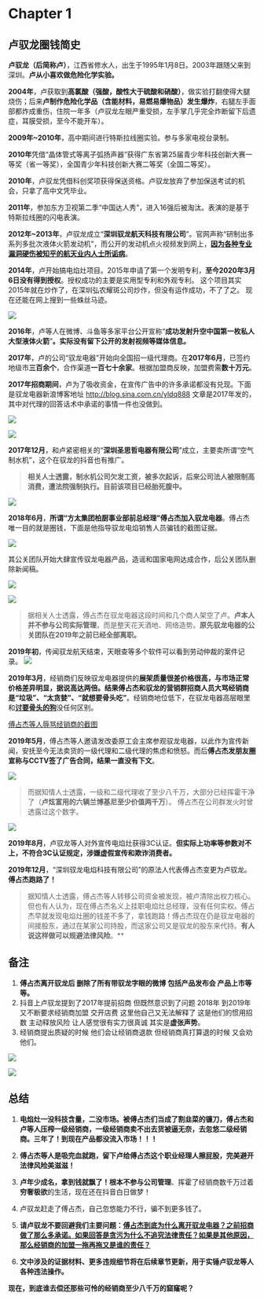 # Chapter 1 

## 卢驭龙圈钱简史

**卢驭龙（后简称卢）**，江西省修水人，出生于1995年1月8日。2003年跟随父来到深圳。**卢从小喜欢做危险化学实验。**

**2004年**，卢获取到**高氯酸（强酸，酸性大于硫酸和硝酸）**，做实验打翻使得大腿烧伤；后来**卢制作危险化学品（含能材料，易燃易爆物品）发生爆炸**，右腿左手面部都炸成重伤，住院一年多（卢驭龙左眼严重受损，左手掌几乎完全炸断留下后遗症，耳膜受损，至今不能开车）。

**2009年~2010年**，高中期间进行特斯拉线圈实验。参与多家电视台录制。

**2010年**凭借“晶体管式等离子弧扬声器”获得广东省第25届青少年科技创新大赛一等奖（省一等奖），全国青少年科技创新大赛二等奖（全国二等奖）。

**2010年**，卢驭龙凭借科创奖项获得保送资格。卢驭龙放弃了参加保送考试的机会，只拿了高中文凭毕业。

**2011年**，参加东方卫视第二季“中国达人秀”，进入16强后被淘汰。表演的是基于特斯拉线圈的闪电表演。

**2012年~2013年**，卢驭龙成立“**深圳驭龙航天科技有限公司**”。官网声称“研制出多系列多批次液体火箭发动机”，而公开的发动机点火视频发到网上，[**因为各种专业漏洞硬伤被知乎的航天业内人士所诟病**](https://www.zhihu.com/question/49108615/answer/114463893 "**因为各种专业漏洞硬伤被知乎的航天业内人士所诟病*")。


**2014年**，卢开始搞电焰灶项目。2015年申请了第一个发明专利，**至今2020年3月6日没有得到授权**。授权成功的主要是实用型专利和外观专利。  这个项目其实2015年就在炒作了，在深圳弘农耀斑公司炒作，但没有运作成功，不了了之。 现在还能在网上搜到一些蛛丝马迹。

![](https://raw.githubusercontent.com/luyulongfaker/evidence/master/%E5%85%B6%E4%BB%96%E8%99%9A%E5%81%87%E5%A4%B8%E5%A4%A7%E5%AE%A3%E4%BC%A0/%E6%97%A9%E6%9C%9F%E7%82%92%E4%BD%9C%E8%88%AA%E5%A4%A9%E5%85%AC%E5%8F%B8.png)

**2016年**，卢等人在微博、斗鱼等多家平台公开宣称“**成功发射升空中国第一枚私人大型液体火箭**”**。实际没有留下公开的发射视频等媒体信息。**

**2017年**，卢的公司“驭龙电器”开始向全国招一级代理商。在**2017年6月**，已签约地级市**三百余个**，合作渠道**一百七十余家**。根据加盟商反映，加盟费需**数十万元**。

**2017年招商期间**，卢为了吸收资金，在宣传广告中的许多承诺都没有兑现。下面是驭龙电器新浪博客地址 http://blog.sina.com.cn/yldq888    文章是2017年发的，其中对代理的回答话术中承诺的事情一件也没做到。

![](https://raw.githubusercontent.com/luyulongfaker/evidence/master/%E7%94%B5%E7%84%B0%E7%81%B6%E6%96%B0%E6%B5%AA%E5%8D%9A%E5%AE%A2/%E5%9B%9E%E7%AD%94%E7%BB%8F%E9%94%80%E5%95%86%E9%97%AE%E9%A2%98%E6%88%AA%E5%9B%BE.png)

![](https://raw.githubusercontent.com/luyulongfaker/evidence/master/%E7%94%B5%E7%84%B0%E7%81%B6%E6%96%B0%E6%B5%AA%E5%8D%9A%E5%AE%A2/%E5%9B%9E%E7%AD%94%E7%BB%8F%E9%94%80%E5%95%86%E9%97%AE%E9%A2%98%E6%88%AA%E5%9B%BE2.png)

**2017年12月**，和卢紧密相关的“**深圳圣思哲电器有限公司**”成立，主要卖所谓“空气制水机”，这个在驭龙的抖音也有推广。
>**相关人士透露，制水机公司欠发工资，被多次起诉，后来公司法人被限制高消费，遭法院强制执行。目前该项目已经胎死腹中。**

![](https://raw.githubusercontent.com/luyulongfaker/evidence/master/%E4%BC%81%E6%9F%A5%E6%9F%A5%26%E5%A4%A9%E7%9C%BC%E6%9F%A5/%E5%8D%A2%E9%A9%AD%E9%BE%99%E5%88%B6%E6%B0%B4%E6%9C%BA%E8%A2%AB%E6%B3%95%E9%99%A2%E5%8A%B3%E5%8A%A8%E4%BB%B2%E8%A3%81.png)

**2018年6月**，**所谓“方太集团柏厨事业部前总经理”傅占杰加入驭龙电器**。傅占杰唯一目的就是圈钱，下面是他指导驭龙电焰销售人员骗钱的截图证据。

![](https://raw.githubusercontent.com/luyulongfaker/evidence/master/%E5%BE%AE%E4%BF%A1%E8%81%8A%E5%A4%A9%E8%AE%B0%E5%BD%95%E6%88%AA%E5%9B%BE/%E5%82%85%E5%8D%A0%E6%9D%B0/%E5%82%85%E5%8D%A0%E6%9D%B0%E7%A7%B0%E5%B0%B1%E6%98%AF%E8%A6%81%E5%88%B7%E7%BB%8F%E9%94%80%E5%95%86%E7%9A%84%E9%92%B1%EF%BC%88%E5%89%B2%E9%9F%AD%E8%8F%9C%EF%BC%89.png)

其公关团队开始大肆宣传驭龙电器产品，造谣和国家电网达成合作，后公关团队删除新闻稿。

![](https://raw.githubusercontent.com/luyulongfaker/evidence/master/%E5%BE%AE%E4%BF%A1%E8%81%8A%E5%A4%A9%E8%AE%B0%E5%BD%95%E6%88%AA%E5%9B%BE/%E5%82%85%E5%8D%A0%E6%9D%B0/%E5%82%85%E5%8D%A0%E6%9D%B0-%E5%8F%91%E6%94%B9%E5%A7%94-%E5%9B%BD%E5%AE%B6%E7%94%B5%E7%BD%91-%E5%9C%B0%E4%BA%A7%E5%95%86-%E6%8B%89%E5%85%B3%E7%B3%BB%E5%AE%A3%E4%BC%A0.png)

![](https://raw.githubusercontent.com/luyulongfaker/evidence/master/%E5%BE%AE%E4%BF%A1%E8%81%8A%E5%A4%A9%E8%AE%B0%E5%BD%95%E6%88%AA%E5%9B%BE/%E6%9C%8B%E5%8F%8B%E5%9C%88%E8%99%9A%E5%81%87%E5%AE%A3%E4%BC%A0/%E8%99%9A%E5%81%87%E5%AE%A3%E4%BC%A0.png)

>据相关人士透露，傅占杰在驭龙电器这段时间和几个商人架空了卢。**卢本人并不参与公司实际管理**，而是整天花天酒地、网络造势。**原先驭龙电器的公关团队在2019年之前已经全部离职。**

**2019年初**，传闻驭龙航天结束，天眼查等多个软件可以看到劳动仲裁的案件记录。
![](https://raw.githubusercontent.com/luyulongfaker/evidence/master/%E4%BC%81%E6%9F%A5%E6%9F%A5%26%E5%A4%A9%E7%9C%BC%E6%9F%A5/%E9%A9%AD%E9%BE%99%E8%88%AA%E5%A4%A9%E8%A2%AB%E6%B3%95%E9%99%A2%E5%8A%B3%E5%8A%A8%E4%BB%B2%E8%A3%81.png)

**2019年3月**，经销商们反映驭龙电器提供的**展架质量很差价格很高，与市场正常价格差异明显，据说高达两倍。**结果傅占杰和驭龙的营销群招商人员大骂经销商是**“垃圾”、“太贪婪”、“就想要骨头吃”**。经销商地位低下，在驭龙电器高层眼里和<u>**讨要骨头的狗**</u>没任何区别。

[傅占杰等人辱骂经销商的截图](https://github.com/luyulongfaker/evidence/tree/master/%E5%BE%AE%E4%BF%A1%E8%81%8A%E5%A4%A9%E8%AE%B0%E5%BD%95%E6%88%AA%E5%9B%BE/%E5%82%85%E5%8D%A0%E6%9D%B0 "傅占杰等人辱骂经销商的截图")

**2019年5月**，傅占杰等人邀请发改委原工会主席参观驭龙电器，以此作为宣传新闻，安抚至今无法卖货的一级代理和二级代理的焦虑和愤怒。而后**傅占杰发朋友圈宣称与CCTV签了广告合同，结果一直没有下文**。

![](https://raw.githubusercontent.com/luyulongfaker/evidence/master/%E5%BE%AE%E4%BF%A1%E8%81%8A%E5%A4%A9%E8%AE%B0%E5%BD%95%E6%88%AA%E5%9B%BE/%E6%9C%8B%E5%8F%8B%E5%9C%88%E8%99%9A%E5%81%87%E5%AE%A3%E4%BC%A0/%E8%99%9A%E5%81%87%E5%AE%A3%E4%BC%A0-CCTV%E5%B9%BF%E5%91%8A.png)

>而据知情人士透露，一级和二级代理收了至少八千万，大部分已经挥霍干净了（**卢炫富用的六辆兰博基尼至少价值两千万**）。 傅占杰在公司群发火时曾透露过这个数字。

![](https://raw.githubusercontent.com/luyulongfaker/evidence/master/%E5%BE%AE%E4%BF%A1%E8%81%8A%E5%A4%A9%E8%AE%B0%E5%BD%95%E6%88%AA%E5%9B%BE/%E5%82%85%E5%8D%A0%E6%9D%B0/%E5%82%85%E5%8D%A0%E6%9D%B0%E5%92%8C%E5%8D%A2%E5%A6%88%E5%A6%88%EF%BC%88%E5%86%B7%E6%B4%81%EF%BC%89%E5%86%B2%E7%AA%81.png)

**2019年8月**，卢驭龙等人对外宣传电焰灶获得3C认证。**但实际上功率等参数对不上，不符合3C认证规定，涉嫌虚假宣传和欺诈消费者。**

**2019年12月**，“深圳驭龙电焰科技有限公司”的原法人代表傅占杰变更为卢驭龙。**傅占杰跑路了！**

>据知情人士透露，傅占杰等人转移公司资金被发现，被卢清除出权力核心。但也有人认为，现在傅占杰名义上挂职电焰灶总经理，没有任何实权。傅占杰早就发现电焰灶圈的钱差不多了，拿钱跑路！傅占杰现在仍是驭龙电器的间接股东，通过在某家公司持股，而这家公司又是驭龙的股东来代持。**有人说这样做可以规避法律风险**。**

## 备注

1.  **傅占杰离开驭龙后 删除了所有带驭龙字眼的微博 包括产品发布会 产品上市等等。**
2.  抖音上卢驭龙提到了2017年提前招商 但既然意识到了问题 2018年 到2019年又不断要求经销商加盟 交开店费 这里他自己又无法解释了  这是他们的惯用招数 主动释放风险 让人感觉很有实力很真诚 其实是**虚张声势**。
3. 经销商提出质疑的时候 他们会让经销商退款 但经销商真打算退的时候 又会劝他们。

![](https://raw.githubusercontent.com/luyulongfaker/evidence/master/%E5%BE%AE%E4%BF%A1%E8%81%8A%E5%A4%A9%E8%AE%B0%E5%BD%95%E6%88%AA%E5%9B%BE/%E7%BB%8F%E9%94%80%E5%95%86%E5%92%8C%E9%A9%AD%E9%BE%99%E5%91%98%E5%B7%A5/%E4%BA%8C%E7%BA%A7%E7%94%B3%E8%AF%B7%E9%80%80%E9%92%B1%E5%90%8E%E6%80%81%E5%BA%A6%E5%BC%BA%E7%A1%AC1.jpg)

![](https://raw.githubusercontent.com/luyulongfaker/evidence/master/%E5%BE%AE%E4%BF%A1%E8%81%8A%E5%A4%A9%E8%AE%B0%E5%BD%95%E6%88%AA%E5%9B%BE/%E7%BB%8F%E9%94%80%E5%95%86%E5%92%8C%E9%A9%AD%E9%BE%99%E5%91%98%E5%B7%A5/%E4%BA%8C%E7%BA%A7%E7%94%B3%E8%AF%B7%E9%80%80%E9%92%B1%E5%90%8E%E6%80%81%E5%BA%A6%E5%BC%BA%E7%A1%AC2.jpg)

## 总结

1. **电焰灶一没科技含量，二没市场。被傅占杰们当成了割韭菜的镰刀，傅占杰和卢等人压榨一级经销商，一级经销商卖不出去货被逼无奈，去忽悠二级经销商。三年了！到现在产品都没流入市场！！！**

2. **傅占杰等人是吸完血就跑，留下卢给傅占杰这个职业经理人擦屁股，完美避开法律风险美滋滋！**

3. **卢年少成名，拿到钱就飘了！根本不参与公司管理**、挥霍了经销商数千万过着**穷奢极欲**的生活，现在还在抖音白日做梦！

4. 卢驭龙赶走了傅占杰，自己忽悠能力不行，骗不到更多钱了。

5. **请卢驭龙不要回避我们主要问题：<u>傅占杰到底为什么离开驭龙电器？之前招商做了那么多承诺。如果回答是贪污为什么不追究法律责任？如果是其他原因，那么经销商的加盟一拖再拖又是谁的责任？**</u>

6. **文中涉及的证据材料、更多违规细节将在后续章节更新，用于实锤卢驭龙等人各种违法操作。**

**现在，到底谁去偿还那些可怜的经销商至少八千万的窟窿呢？**


